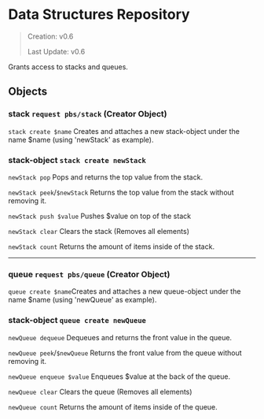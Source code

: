 # Data Structures Repository

> Creation: v0.6
> 
> Last Update: v0.6

Grants access to stacks and queues.

## Objects

### stack `request pbs/stack` (Creator Object)

`stack create $name` Creates and attaches a new stack-object under the name $name (using 'newStack' as example).

### stack-object `stack create newStack`

`newStack pop` Pops and returns the top value from the stack.

`newStack peek`/`$newStack` Returns the top value from the stack without removing it.

`newStack push $value` Pushes $value on top of the stack

`newStack clear` Clears the stack (Removes all elements)

`newStack count` Returns the amount of items inside of the stack.

---------

### queue `request pbs/queue` (Creator Object)

`queue create $name`Creates and attaches a new queue-object under the name $name (using 'newQueue' as example).

### stack-object `queue create newQueue`

`newQueue dequeue` Dequeues and returns the front value in the queue.

`newQueue peek`/`$newQueue` Returns the front value from the queue without removing it.

`newQueue enqueue $value` Enqueues $value at the back of the queue.

`newQueue clear` Clears the queue (Removes all elements)

`newQueue count` Returns the amount of items inside of the queue.
